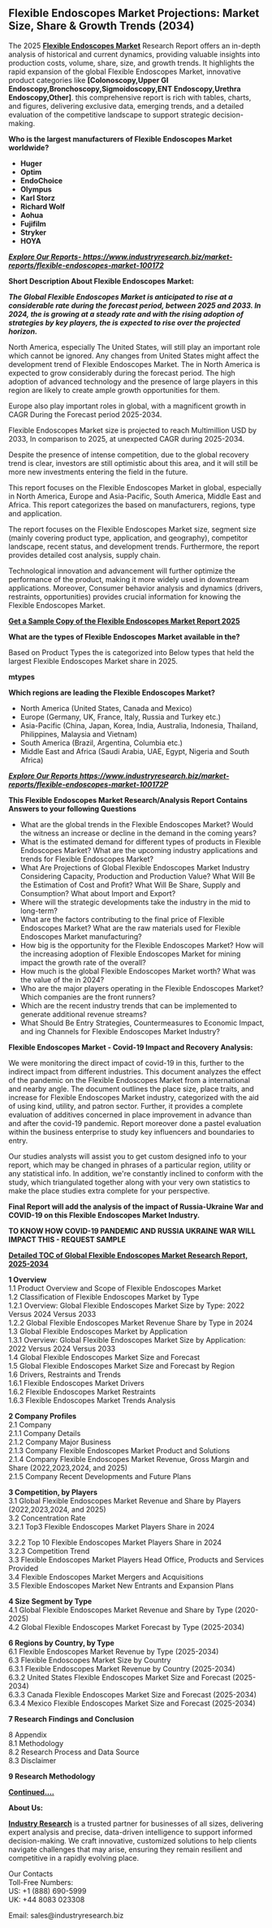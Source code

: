 <h2><strong>Flexible Endoscopes Market Projections: Market Size, Share & Growth Trends (2034)</strong></h2><p>The 2025&nbsp;<strong><a href="https://www.industryresearch.biz/market-reports/flexible-endoscopes-market-100172">Flexible Endoscopes Market</a></strong>&nbsp;Research Report offers an in-depth analysis of historical and current dynamics, providing valuable insights into production costs, volume, share, size, and growth trends. It highlights the rapid expansion of the global Flexible Endoscopes Market, innovative product categories like&nbsp;<strong>[Colonoscopy,Upper GI Endoscopy,Bronchoscopy,Sigmoidoscopy,ENT Endoscopy,Urethra Endoscopy,Other]</strong>. this comprehensive report is rich with tables, charts, and figures, delivering exclusive data, emerging trends, and a detailed evaluation of the competitive landscape to support strategic decision-making.</p><p><strong>Who is the largest manufacturers of Flexible Endoscopes Market worldwide?</strong></p><p><strong><ul><li>Huger</li><li>Optim</li><li>EndoChoice</li><li>Olympus</li><li>Karl Storz</li><li>Richard Wolf</li><li>Aohua</li><li>Fujifilm</li><li>Stryker</li><li>HOYA</li></ul></strong></p><p><strong><em><a href="https://www.industryresearch.biz/enquiry/request-sample/100172">Explore Our Reports-&nbsp;https://www.industryresearch.biz/market-reports/flexible-endoscopes-market-100172</a></em></strong></p><p><strong>Short Description About Flexible Endoscopes Market:</strong></p><p><strong><em>The Global Flexible Endoscopes Market is anticipated to rise at a considerable rate during the forecast period, between 2025 and 2033. In 2024, the is growing at a steady rate and with the rising adoption of strategies by key players, the is expected to rise over the projected horizon.</em></strong></p><p>North America, especially The United States, will still play an important role which cannot be ignored. Any changes from United States might affect the development trend of Flexible Endoscopes Market. The in North America is expected to grow considerably during the forecast period. The high adoption of advanced technology and the presence of large players in this region are likely to create ample growth opportunities for them.</p><p>Europe also play important roles in global, with a magnificent growth in CAGR During the Forecast period 2025-2034.</p><p>Flexible Endoscopes Market size is projected to reach Multimillion USD by 2033, In comparison to 2025, at unexpected CAGR during 2025-2034.</p><p>Despite the presence of intense competition, due to the global recovery trend is clear, investors are still optimistic about this area, and it will still be more new investments entering the field in the future.</p><p>This report focuses on the Flexible Endoscopes Market in global, especially in North America, Europe and Asia-Pacific, South America, Middle East and Africa. This report categorizes the based on manufacturers, regions, type and application.</p><p>The report focuses on the Flexible Endoscopes Market size, segment size (mainly covering product type, application, and geography), competitor landscape, recent status, and development trends. Furthermore, the report provides detailed cost analysis, supply chain.</p><p>Technological innovation and advancement will further optimize the performance of the product, making it more widely used in downstream applications. Moreover, Consumer behavior analysis and dynamics (drivers, restraints, opportunities) provides crucial information for knowing the Flexible Endoscopes Market.</p><p><strong><a href="https://www.industryresearch.biz/enquiry/request-sample/100172">Get a Sample Copy of the Flexible Endoscopes Market Report 2025</a></strong></p><p><strong>What are the types of Flexible Endoscopes Market available in the?</strong></p><p>Based on Product Types the is categorized into Below types that held the largest Flexible Endoscopes Market share in 2025.</p><p><strong>mtypes</strong></p><p><strong>Which regions are leading the Flexible Endoscopes Market?</strong></p><ul><li>North America (United States, Canada and Mexico)</li><li>Europe (Germany, UK, France, Italy, Russia and Turkey etc.)</li><li>Asia-Pacific (China, Japan, Korea, India, Australia, Indonesia, Thailand, Philippines, Malaysia and Vietnam)</li><li>South America (Brazil, Argentina, Columbia etc.)</li><li>Middle East and Africa (Saudi Arabia, UAE, Egypt, Nigeria and South Africa)</li></ul><p><strong><em><a href="https://www.industryresearch.biz/market-reports/flexible-endoscopes-market-100172">Explore Our Reports https://www.industryresearch.biz/market-reports/flexible-endoscopes-market-100172P</a></em></strong></p><p><strong>This Flexible Endoscopes Market Research/Analysis Report Contains Answers to your following Questions</strong></p><ul><li>What are the global trends in the Flexible Endoscopes Market? Would the witness an increase or decline in the demand in the coming years?</li><li>What is the estimated demand for different types of products in Flexible Endoscopes Market? What are the upcoming industry applications and trends for Flexible Endoscopes Market?</li><li>What Are Projections of Global Flexible Endoscopes Market Industry Considering Capacity, Production and Production Value? What Will Be the Estimation of Cost and Profit? What Will Be Share, Supply and Consumption? What about Import and Export?</li><li>Where will the strategic developments take the industry in the mid to long-term?</li><li>What are the factors contributing to the final price of Flexible Endoscopes Market? What are the raw materials used for Flexible Endoscopes Market manufacturing?</li><li>How big is the opportunity for the Flexible Endoscopes Market? How will the increasing adoption of Flexible Endoscopes Market for mining impact the growth rate of the overall?</li><li>How much is the global Flexible Endoscopes Market worth? What was the value of the in 2024?</li><li>Who are the major players operating in the Flexible Endoscopes Market? Which companies are the front runners?</li><li>Which are the recent industry trends that can be implemented to generate additional revenue streams?</li><li>What Should Be Entry Strategies, Countermeasures to Economic Impact, and ing Channels for Flexible Endoscopes Market Industry?</li></ul><p><strong>Flexible Endoscopes Market - Covid-19 Impact and Recovery Analysis:</strong></p><p>We were monitoring the direct impact of covid-19 in this, further to the indirect impact from different industries. This document analyzes the effect of the pandemic on the Flexible Endoscopes Market from a international and nearby angle. The document outlines the place size, place traits, and increase for Flexible Endoscopes Market industry, categorized with the aid of using kind, utility, and patron sector. Further, it provides a complete evaluation of additives concerned in place improvement in advance than and after the covid-19 pandemic. Report moreover done a pastel evaluation within the business enterprise to study key influencers and boundaries to entry.</p><p>Our studies analysts will assist you to get custom designed info to your report, which may be changed in phrases of a particular region, utility or any statistical info. In addition, we're constantly inclined to conform with the study, which triangulated together along with your very own statistics to make the place studies extra complete for your perspective.</p><p><strong>Final Report will add the analysis of the impact of Russia-Ukraine War and COVID-19 on this Flexible Endoscopes Market Industry.</strong></p><p><strong>TO KNOW HOW COVID-19 PANDEMIC AND RUSSIA UKRAINE WAR WILL IMPACT THIS - REQUEST SAMPLE</strong></p><p><strong><a href="https://www.industryresearch.biz/market-reports/flexible-endoscopes-market-100172">Detailed TOC of Global Flexible Endoscopes Market Research Report, 2025-2034</a></strong></p><p><strong>1 Overview</strong><br /> 1.1 Product Overview and Scope of Flexible Endoscopes Market<br /> 1.2 Classification of Flexible Endoscopes Market by Type<br /> 1.2.1 Overview: Global Flexible Endoscopes Market Size by Type: 2022 Versus 2024 Versus 2033<br /> 1.2.2 Global Flexible Endoscopes Market Revenue Share by Type in 2024<br /> 1.3 Global Flexible Endoscopes Market by Application<br /> 1.3.1 Overview: Global Flexible Endoscopes Market Size by Application: 2022&nbsp;Versus 2024 Versus 2033<br /> 1.4 Global Flexible Endoscopes Market Size and Forecast<br /> 1.5 Global Flexible Endoscopes Market Size and Forecast by Region<br /> 1.6 Drivers, Restraints and Trends<br /> 1.6.1 Flexible Endoscopes Market Drivers<br /> 1.6.2 Flexible Endoscopes Market Restraints<br /> 1.6.3 Flexible Endoscopes Market Trends Analysis</p><p><strong>2 Company Profiles</strong><br /> 2.1 Company<br /> 2.1.1 Company Details<br /> 2.1.2 Company Major Business<br /> 2.1.3 Company Flexible Endoscopes Market Product and Solutions<br /> 2.1.4 Company Flexible Endoscopes Market Revenue, Gross Margin and Share (2022,2023,2024, and 2025)<br /> 2.1.5 Company Recent Developments and Future Plans</p><p><strong>3 Competition, by Players</strong><br /> 3.1 Global Flexible Endoscopes Market Revenue and Share by Players (2022,2023,2024, and 2025)<br /> 3.2 Concentration Rate<br /> 3.2.1 Top3 Flexible Endoscopes Market Players Share in 2024</p><p>3.2.2 Top 10 Flexible Endoscopes Market Players Share in 2024<br /> 3.2.3 Competition Trend<br /> 3.3 Flexible Endoscopes Market Players Head Office, Products and Services Provided<br /> 3.4 Flexible Endoscopes Market Mergers and Acquisitions<br /> 3.5 Flexible Endoscopes Market New Entrants and Expansion Plans</p><p><strong>4 Size Segment by Type</strong><br /> 4.1 Global Flexible Endoscopes Market Revenue and Share by Type (2020-2025)<br /> 4.2 Global Flexible Endoscopes Market Forecast by Type (2025-2034)</p><p><strong>6 Regions by Country, by Type</strong><br /> 6.1 Flexible Endoscopes Market Revenue by Type (2025-2034)<br /> 6.3 Flexible Endoscopes Market Size by Country<br /> 6.3.1 Flexible Endoscopes Market Revenue by Country (2025-2034)<br /> 6.3.2 United States Flexible Endoscopes Market Size and Forecast (2025-2034)<br /> 6.3.3 Canada Flexible Endoscopes Market Size and Forecast (2025-2034)<br /> 6.3.4 Mexico Flexible Endoscopes Market Size and Forecast (2025-2034)</p><p><strong>7 Research Findings and Conclusion</strong></p><p>8 Appendix<br /> 8.1 Methodology<br /> 8.2 Research Process and Data Source<br /> 8.3 Disclaimer</p><p><strong>9 Research Methodology</strong></p><p><strong><a href="https://www.industryresearch.biz/market-reports/flexible-endoscopes-market-100172">Continued&hellip;.</a></strong></p><p><strong>About Us:</strong></p><p><strong><a href="https://www.industryresearch.biz/">Industry Research</a></strong>&nbsp;is a trusted partner for businesses of all sizes, delivering expert analysis and precise, data-driven intelligence to support informed decision-making. We craft innovative, customized solutions to help clients navigate challenges that may arise, ensuring they remain resilient and competitive in a rapidly evolving place.</p><p>Our Contacts<br /> Toll-Free Numbers:<br /> US: +1 (888) 690-5999<br /> UK: +44 8083 023308</p><p>Email: sales@industryresearch.biz</p>
